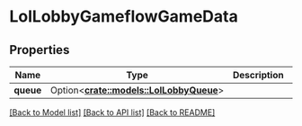 # LolLobbyGameflowGameData

## Properties

Name | Type | Description | Notes
------------ | ------------- | ------------- | -------------
**queue** | Option<[**crate::models::LolLobbyQueue**](LolLobbyQueue.md)> |  | [optional]

[[Back to Model list]](../README.md#documentation-for-models) [[Back to API list]](../README.md#documentation-for-api-endpoints) [[Back to README]](../README.md)


